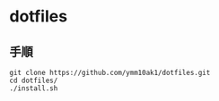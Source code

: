 # dotfiles

## 手順

```
git clone https://github.com/ymm10ak1/dotfiles.git
cd dotfiles/
./install.sh
```
